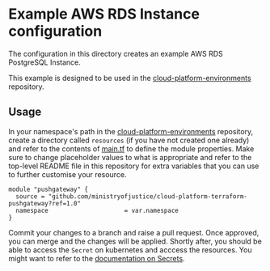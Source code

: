 # Example AWS RDS Instance configuration

The configuration in this directory creates an example AWS RDS PostgreSQL Instance.

This example is designed to be used in the [cloud-platform-environments](https://github.com/ministryofjustice/cloud-platform-environments/) repository.

## Usage

In your namespace's path in the [cloud-platform-environments](https://github.com/ministryofjustice/cloud-platform-environments/) repository, create a directory called `resources` (if you have not created one already) and refer to the contents of [main.tf](main.tf) to define the module properties. Make sure to change placeholder values to what is appropriate and refer to the top-level README file in this repository for extra variables that you can use to further customise your resource.

  ```hcl
  module "pushgateway" {
    source = "github.com/ministryofjustice/cloud-platform-terraform-pushgateway?ref=1.0"
    namespace                     = var.namespace
  }
  ```

Commit your changes to a branch and raise a pull request. Once approved, you can merge and the changes will be applied. Shortly after, you should be able to access the `Secret` on kubernetes and acccess the resources. You might want to refer to the [documentation on Secrets](https://kubernetes.io/docs/concepts/configuration/secret/).
